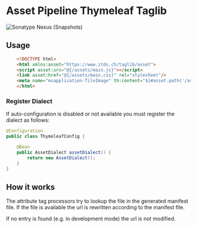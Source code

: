 # Asset Pipeline Thymeleaf Taglib

![Sonatype Nexus (Snapshots)](https://img.shields.io/nexus/s/ch.itds.taglib/asset-pipeline-thymeleaf-taglib?server=https%3A%2F%2Fs01.oss.sonatype.org&style=flat)

## Usage

```html
    <!DOCTYPE html>
    <html xmlns:asset="https://www.itds.ch/taglib/asset">
    <script asset:src="@{/assets/main.js}"></script>
    <link asset:href="@{/assets/main.css}" rel="stylesheet"/>
    <meta name="msapplication-TileImage" th:content="${#asset.path('/assets/favicons/mstile-144x144.png')}"/>
    </html>
```

### Register Dialect

If auto-configuration is disabled or not available you must register the dialect as follows:

```java
@Configuration
public class ThymeleafConfig {

    @Bean
    public AssetDialect assetDialect() {
        return new AssetDialect();
    }
}
```


## How it works

The attribute tag processors try to lookup the file in the generated manifest file. If the file is available the url is rewritten according to the manifest file.

If no entry is found (e.g. in development mode) the url is not modified.
